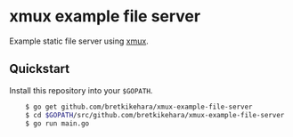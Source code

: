 xmux example file server
================================================

Example static file server using [xmux](https://github.com/rs/xmux).

## Quickstart

Install this repository into your `$GOPATH`.

```sh
	$ go get github.com/bretkikehara/xmux-example-file-server
	$ cd $GOPATH/src/github.com/bretkikehara/xmux-example-file-server
	$ go run main.go
```
